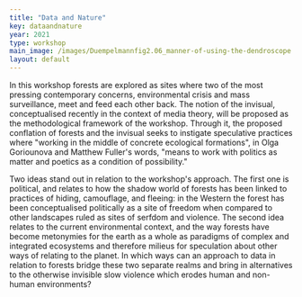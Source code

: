 ```yaml
---
title: "Data and Nature"
key: dataandnature
year: 2021
type: workshop
main_image: /images/Duempelmannfig2.06_manner-of-using-the-dendroscope.jpg
layout: default
---
```


In this workshop forests are explored as sites where two of the most pressing contemporary concerns, environmental crisis and mass surveillance, meet and feed each other back. The notion of the invisual, conceptualised recently in the context of media theory, will be proposed as the methodological framework of the workshop. Through it, the proposed conflation of forests and the invisual seeks to instigate speculative practices where "working in the middle of concrete ecological formations", in Olga Goriounova and Matthew Fuller's words, "means to work with politics as matter and poetics as a condition of possibility."

Two ideas stand out in relation to the workshop's approach. The first one is political, and relates to how the shadow world of forests has been linked to practices of hiding, camouflage, and fleeing: in the Western the forest has been conceptualised politically as a site of freedom when compared to other landscapes ruled as sites of serfdom and violence. The second idea relates to the current environmental context, and the way forests have become metonymies for the earth as a whole as paradigms of complex and integrated ecosystems and therefore milieus for speculation about other ways of relating to the planet. In which ways can an approach to data in relation to forests bridge these two separate realms and bring in alternatives to the otherwise invisible slow violence which erodes human and non-human environments?

